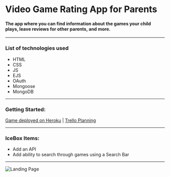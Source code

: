 # Video Game Rating App for Parents 
#### The app where you can find information about the games your child plays, leave reviews for other parents, and more. 
---
### List of technologies used

- HTML
- CSS
- JS
- EJS
- OAuth
- Mongoose
- MongoDB
---

### Getting Started:
[Game deployed on Heroku](https://vid-game-rating-app.herokuapp.com/) | [Trello Planning](https://trello.com/b/VeqRJWZG/project-2)

---

### IceBox Items:

- Add an API
- Add ability to search through games using a Search Bar

---

![Landing Page](https://i.imgur.com/n8cbSFy.png?2)

